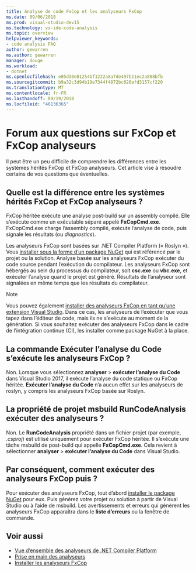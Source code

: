 ```yaml
---
title: Analyse de code FxCop et les analyseurs FxCop
ms.date: 09/06/2018
ms.prod: visual-studio-dev15
ms.technology: vs-ide-code-analysis
ms.topic: overview
helpviewer_keywords:
- code analysis FAQ
author: gewarren
ms.author: gewarren
manager: douge
ms.workload:
- dotnet
ms.openlocfilehash: e05dd0e01254bf1222a8a7de497b11ec2a808bfb
ms.sourcegitcommit: b9a32c3d94b19e7344f4872bc026efd3157cf220
ms.translationtype: MT
ms.contentlocale: fr-FR
ms.lasthandoff: 09/19/2018
ms.locfileid: "46136365"
---
```

# <a name="frequently-asked-questions-about-fxcop-and-fxcop-analyzers"></a>Forum aux questions sur FxCop et FxCop analyseurs

Il peut être un peu difficile de comprendre les différences entre les systèmes hérités FxCop et FxCop analyseurs. Cet article vise à résoudre certains de vos questions que éventuelles.

## <a name="whats-the-difference-between-legacy-fxcop-and-fxcop-analyzers"></a>Quelle est la différence entre les systèmes hérités FxCop et FxCop analyseurs ?

FxCop héritée exécute une analyse post-build sur un assembly compilé. Elle s’exécute comme un exécutable séparé appelé **FxCopCmd.exe**. FxCopCmd.exe charge l’assembly compilé, exécute l’analyse de code, puis signale les résultats (ou *diagnostics*).

Les analyseurs FxCop sont basées sur .NET Compiler Platform (« Roslyn »). Vous [installer sous la forme d’un package NuGet](install-fxcop-analyzers.md#to-install-fxcop-analyzers-as-a-nuget-package) qui est référencé par le projet ou la solution. Analyse basée sur les analyseurs FxCop exécuter du code source pendant l’exécution du compilateur. Les analyseurs FxCop sont hébergés au sein du processus du compilateur, soit **csc.exe** ou **vbc.exe**, et exécuter l’analyse quand le projet est généré. Résultats de l’analyseur sont signalées en même temps que les résultats du compilateur.

> [!NOTE]
> Vous pouvez également [installer des analyseurs FxCop en tant qu’une extension Visual Studio](install-fxcop-analyzers.md#to-install-fxcop-analyzers-as-a-vsix). Dans ce cas, les analyseurs de l’exécuter que vous tapez dans l’éditeur de code, mais ils ne s’exécute au moment de la génération. Si vous souhaitez exécuter des analyseurs FxCop dans le cadre de l’intégration continue (CI), les installer comme package NuGet à la place.

## <a name="does-the-run-code-analysis-command-run-fxcop-analyzers"></a>La commande Exécuter l’analyse du Code s’exécute les analyseurs FxCop ?

Non. Lorsque vous sélectionnez **analyser** > **exécuter l’analyse du Code** dans Visual Studio 2017, il exécute l’analyse du code statique ou FxCop héritée. **Exécuter l’analyse du Code** n’a aucun effet sur les analyseurs de roslyn, y compris les analyseurs FxCop basée sur Roslyn.

## <a name="does-the-runcodeanalysis-msbuild-project-property-run-analyzers"></a>La propriété de projet msbuild RunCodeAnalysis exécuter des analyseurs ?

Non. Le **RunCodeAnalysis** propriété dans un fichier projet (par exemple, *.csproj*) est utilisé uniquement pour exécuter FxCop héritée. Il s’exécute une tâche msbuild de post-build qui appelle **FxCopCmd.exe**. Cela revient à sélectionner **analyser** > **exécuter l’analyse du Code** dans Visual Studio.

## <a name="so-how-do-i-run-fxcop-analyzers-then"></a>Par conséquent, comment exécuter des analyseurs FxCop puis ?

Pour exécuter des analyseurs FxCop, tout d’abord [installer le package NuGet](install-fxcop-analyzers.md) pour eux. Puis générez votre projet ou solution à partir de Visual Studio ou à l’aide de msbuild. Les avertissements et erreurs qui génèrent les analyseurs FxCop apparaîtra dans le **liste d’erreurs** ou la fenêtre de commande.

## <a name="see-also"></a>Voir aussi

- [Vue d’ensemble des analyseurs de .NET Compiler Platform](roslyn-analyzers-overview.md)
- [Prise en main des analyseurs](fxcop-analyzers.yml)
- [Installer les analyseurs FxCop](install-fxcop-analyzers.md)
